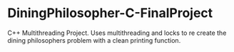 # DiningPhilosopher-C-FinalProject
C++ Multithreading Project. Uses multithreading and locks to re create the dining philosophers problem with a clean printing function.
